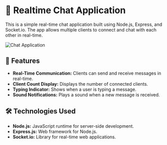 # 💬 Realtime Chat Application

This is a simple real-time chat application built using Node.js, Express, and Socket.io. The app allows multiple clients to connect and chat with each other in real-time.

![Chat Application]([image](https://github.com/user-attachments/assets/0bef56fc-2ed9-4f5e-ae13-97b3fc055585)
)  <!-- You can include a screenshot of your app here -->

## 🚀 Features

- **Real-Time Communication:** Clients can send and receive messages in real-time.
- **Client Count Display:** Displays the number of connected clients.
- **Typing Indicator:** Shows when a user is typing a message.
- **Sound Notifications:** Plays a sound when a new message is received.

## 🛠️ Technologies Used

- **Node.js:** JavaScript runtime for server-side development.
- **Express.js:** Web framework for Node.js.
- **Socket.io:** Library for real-time web applications.

